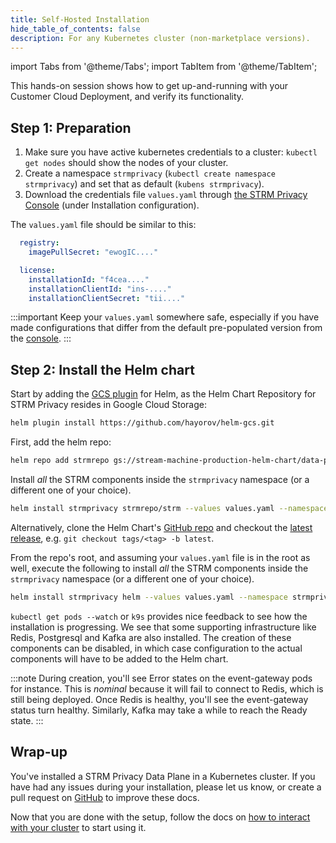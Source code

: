 ```yaml
---
title: Self-Hosted Installation
hide_table_of_contents: false
description: For any Kubernetes cluster (non-marketplace versions).
---
```


import Tabs from '@theme/Tabs';
import TabItem from '@theme/TabItem';

[helm-gcs]: https://github.com/hayorov/helm-gcs
[values]: https://console.strmprivacy.io/settings/installation
[github-chart]: https://github.com/strmprivacy/data-plane-helm-chart/

This hands-on session shows how to get up-and-running with your Customer Cloud Deployment, and verify its
functionality.

## Step 1: Preparation

1. Make sure you have active kubernetes credentials to a cluster: `kubectl get nodes` should show the nodes of your
   cluster.
1. Create a namespace `strmprivacy` (`kubectl create namespace strmprivacy`) and set that as
   default (`kubens strmprivacy`).
1. Download the credentials file `values.yaml` through [the STRM Privacy Console][values] (under Installation configuration).

The `values.yaml` file should be similar to this:

```yaml showLineNumbers
  registry:
    imagePullSecret: "ewogIC...."

  license:
    installationId: "f4cea...."
    installationClientId: "ins-...."
    installationClientSecret: "tii...."
```

:::important
Keep your `values.yaml` somewhere safe, especially if you have made configurations that differ from the default pre-populated
version from the [console][values].
:::

## Step 2: Install the Helm chart


<Tabs>
<TabItem value="gcs-chart" label="From the STRM Helm Chart Repository (requires Google credentials)">

Start by adding the [GCS plugin][helm-gcs] for Helm, as the Helm Chart Repository for STRM Privacy resides in Google Cloud Storage:
```bash
helm plugin install https://github.com/hayorov/helm-gcs.git
```

First, add the helm repo:

```bash
helm repo add strmrepo gs://stream-machine-production-helm-chart/data-plane
```

Install _all_ the STRM components inside the `strmprivacy` namespace (or a different one of your choice).
```bash
helm install strmprivacy strmrepo/strm --values values.yaml --namespace strmprivacy
```

</TabItem>
<TabItem value="github-chart" label="Directly from GitHub">

Alternatively, clone the Helm Chart's [GitHub repo][github-chart] and checkout the [latest release](https://github.com/strmprivacy/data-plane-helm-chart/releases), e.g.
`git checkout tags/<tag> -b latest`.

From the repo's root, and assuming your `values.yaml` file is in the root as well, execute the following
to install _all_ the STRM components inside the `strmprivacy` namespace (or a different one of your choice).
```bash
helm install strmprivacy helm --values values.yaml --namespace strmprivacy
```

</TabItem>
</Tabs>

`kubectl get pods --watch` or `k9s` provides nice feedback to see how the
installation is progressing. We see that some supporting infrastructure like Redis, Postgresql and Kafka are also
installed. The creation of these components can be disabled, in which case configuration to the actual components will
have to be added to the Helm chart.

:::note
During creation, you'll see Error states on the event-gateway pods for instance. This is _nominal_ because it will fail
to connect to Redis, which is still being deployed. Once Redis is healthy, you'll see the event-gateway status turn
healthy. Similarly, Kafka may take a while to reach the Ready state.
:::

## Wrap-up

You've installed a STRM Privacy Data Plane in a Kubernetes cluster. If you have had any issues during your
installation, please let us know, or create a pull request
on [GitHub](https://github.com/strmprivacy/docs) to improve these docs.

Now that you are done with the setup, follow the docs on [how to interact with your cluster](/docs/03-quickstart/05-ccd/04-interacting.md) to start
using it.
